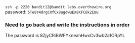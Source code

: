 `ssh -p 2220 bandit12@bandit.labs.overthewire.org`  
password: `5Te8Y4drgCRfCx8ugdwuEX8KFC6k2EUu`  

### Need to go back and write the instructions in order
The password is 8ZjyCRiBWFYkneahHwxCv3wb2a1ORpYL